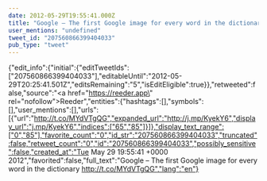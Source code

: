 ```yaml
---
date: 2012-05-29T19:55:41.000Z
title: "Google – The first Google image for every word in the dictionary http://t.co/MYdVTgQG″"
user_mentions: "undefined"
tweet_id: "207560866399404033"
pub_type: "tweet"
---
```

{"edit_info":{"initial":{"editTweetIds":["207560866399404033"],"editableUntil":"2012-05-29T20:25:41.501Z","editsRemaining":"5","isEditEligible":true}},"retweeted":false,"source":"<a href=\"https://reeder.app\" rel=\"nofollow\">Reeder</a>","entities":{"hashtags":[],"symbols":[],"user_mentions":[],"urls":[{"url":"http://t.co/MYdVTgQG","expanded_url":"http://j.mp/KyekY6","display_url":"j.mp/KyekY6","indices":["65","85"]}]},"display_text_range":["0","85"],"favorite_count":"0","id_str":"207560866399404033","truncated":false,"retweet_count":"0","id":"207560866399404033","possibly_sensitive":false,"created_at":"Tue May 29 19:55:41 +0000 2012","favorited":false,"full_text":"Google – The first Google image for every word in the dictionary http://t.co/MYdVTgQG","lang":"en"}
